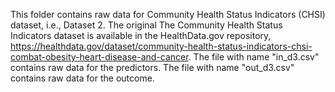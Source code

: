 This folder contains raw data for Community Health Status Indicators (CHSI) dataset, i.e., Dataset 2. The original The Community Health Status Indicators dataset is available in the HealthData.gov repository, https://healthdata.gov/dataset/community-health-status-indicators-chsi-combat-obesity-heart-disease-and-cancer. 
The file with name "in_d3.csv" contains raw data for the predictors. 
The file with name "out_d3.csv" contains raw data for the outcome.
